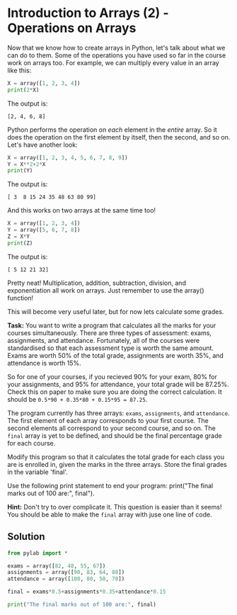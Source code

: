 # Introduction to Arrays (2) - Operations on Arrays

Now that we know how to create arrays in Python, let's talk about what we can do to them. Some of the operations you have used so far in the course work on arrays too. For example, we can multiply every value in an array like this:

```python
X = array([1, 2, 3, 4])
print(2*X)
```

The output is:

```
[2, 4, 6, 8]
```

Python performs the operation on *each* element in the *entire* array. So it does the operation on the first element by itself, then the second, and so on. Let's have another look:

```python
X = array([1, 2, 3, 4, 5, 6, 7, 8, 9])
Y = X**2+2*X
print(Y)
```

The output is:

```
[ 3  8 15 24 35 48 63 80 99]
```

And this works on two arrays at the same time too!

```python
X = array([1, 2, 3, 4])
Y = array([5, 6, 7, 8])
Z = X*Y
print(Z)
```

The output is:

```
[ 5 12 21 32]
```

Pretty neat! Multiplication, addition, subtraction, division, and exponentiation all work on arrays. Just remember to use the array() function!

This will become very useful later, but for now lets calculate some grades.

**Task:** You want to write a program that calculates all the marks for your courses simultaneously. There are three types of assessment: exams, assignments, and attendance. Fortunately, all of the courses were standardised so that each assessment type is worth the same amount. Exams are worth 50% of the total grade, assignments are worth 35%, and attendance is worth 15%. 

So for one of your courses, if you recieved 90% for your exam, 80% for your assignments, and 95% for attendance, your total grade will be 87.25%. Check this on paper to make sure you are doing the correct calculation. It should be `0.5*90 + 0.35*80 + 0.15*95 = 87.25`.

The program currently has three arrays: `exams`, `assignments`, and `attendance`. The first element of each array corresponds to your first course. The second elements all correspond to your second course, and so on. The `final` array is yet to be defined, and should be the final percentage grade for each course. 

Modify this program so that it calculates the total grade for each class you are is enrolled in, given the marks in the three arrays. Store the final grades in the variable 'final'.

Use the following print statement to end your program: print("The final marks out of 100 are:", final").

**Hint:** Don't try to over complicate it. This question is easier than it seems! You should be able to make the `final` array with juse one line of code.



## Solution
```python
from pylab import *

exams = array([82, 48, 55, 67])
assignments = array([90, 83, 64, 88])
attendance = array([100, 80, 50, 70])

final = exams*0.5+assignments*0.35+attendance*0.15

print("The final marks out of 100 are:", final)
```

